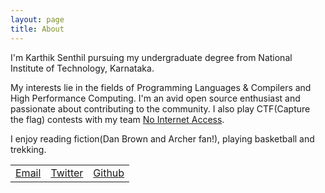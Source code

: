 ```yaml
---
layout: page
title: About
---
```


I'm Karthik Senthil pursuing my undergraduate degree from National Institute of Technology, Karnataka.

My interests lie in the fields of Programming Languages & Compilers and High Performance Computing. I'm an avid open source enthusiast and passionate about contributing to the community. I also play CTF(Capture the flag) contests with my team [No Internet Access](http://nia-labs.github.io/).

I enjoy reading fiction(Dan Brown and Archer fan!), playing basketball and trekking.

<table>
	<tr>
		<td align="center"> <a href="mailto:karthik.senthil94@gmail.com"> Email </a> </td>
		<td align="center"> <a href="https://twitter.com/karthiks94"> Twitter </a> </td>
		<td align="center"> <a href="https://github.com/karthiksenthil/"> Github </a> </td>
	</tr>
</table>
	 
	